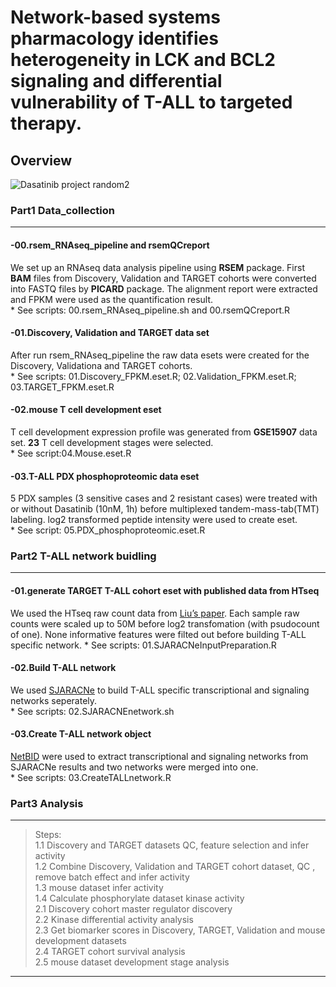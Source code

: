 # Network-based systems pharmacology identifies heterogeneity in LCK and BCL2 signaling and differential vulnerability of T-ALL to targeted therapy. 
## Overview

![Dasatinib project
random2](https://user-images.githubusercontent.com/19508721/87256975-c2a74980-c45c-11ea-9bb3-6194d09bee07.png)

### Part1 Data\_collection

-----

#### \-00.rsem\_RNAseq\_pipeline and rsemQCreport

We set up an RNAseq data analysis pipeline using **RSEM** package. First
**BAM** files from Discovery, Validation and TARGET cohorts were
converted into FASTQ files by **PICARD** package. The alignment report
were extracted and FPKM were used as the quantification result.  
\* See scripts: 00.rsem\_RNAseq\_pipeline.sh and 00.rsemQCreport.R

#### \-01.Discovery, Validation and TARGET data set

After run rsem\_RNAseq\_pipeline the raw data esets were created for the
Discovery, Validationa and TARGET cohorts.  
\* See scripts: 01.Discovery\_FPKM.eset.R; 02.Validation\_FPKM.eset.R;
03.TARGET\_FPKM.eset.R

#### \-02.mouse T cell development eset

T cell development expression profile was generated from **GSE15907**
data set. **23** T cell development stages were selected.  
\* See script:04.Mouse.eset.R

#### \-03.T-ALL PDX phosphoproteomic data eset

5 PDX samples (3 sensitive cases and 2 resistant cases) were treated
with or without Dasatinib (10nM, 1h) before multiplexed
tandem-mass-tab(TMT) labeling. log2 transformed peptide intensity were
used to create eset.  
\* See script:
05.PDX\_phosphoproteomic.eset.R

### Part2 T-ALL network buidling

-----

#### \-01.generate TARGET T-ALL cohort eset with published data from HTseq

We used the HTseq raw count data from [Liu’s
paper](https://pubmed.ncbi.nlm.nih.gov/28671688/). Each sample raw
counts were scaled up to 50M before log2 transfomation (with psudocount
of one). None informative features were filted out before building T-ALL
specific network. \* See scripts: 01.SJARACNeInputPreparation.R

#### \-02.Build T-ALL network

We used [SJARACNe](https://github.com/jyyulab/SJARACNe) to build T-ALL
specific transcriptional and signaling networks seperately.  
\* See scripts: 02.SJARACNEnetwork.sh

#### \-03.Create T-ALL network object

[NetBID](https://github.com/jyyulab/NetBID) were used to extract
transcriptional and signaling networks from SJARACNe results and two
networks were merged into one.  
\* See scripts: 03.CreateTALLnetwork.R

### Part3 Analysis

-----

> Steps:  
> 1.1 Discovery and TARGET datasets QC, feature selection and infer
> activity  
> 1.2 Combine Discovery, Validation and TARGET cohort dataset, QC ,
> remove batch effect and infer activity  
> 1.3 mouse dataset infer activity  
> 1.4 Calculate phosphorylate dataset kinase activity  
> 2.1 Discovery cohort master regulator discovery  
> 2.2 Kinase differential activity analysis  
> 2.3 Get biomarker scores in Discovery, TARGET, Validation and mouse
> development datasets  
> 2.4 TARGET cohort survival analysis  
> 2.5 mouse dataset development stage analysis

-----

